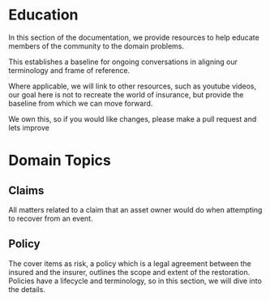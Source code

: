 # Education

In this section of the documentation, we provide resources to help educate members of the community to the domain problems.

This establishes a baseline for ongoing conversations in aligning our terminology and frame of reference.

Where applicable, we will link to other resources, such as youtube videos, our goal here is not to recreate the world of insurance, but provide the baseline from which we can move forward.

We own this, so if you would like changes, please make a pull request and lets improve

# Domain Topics
## Claims
All matters related to a claim that an asset owner would do when attempting to recover from an event. 

## Policy
The cover items as risk, a policy which is a legal agreement between the insured and the insurer, outlines the scope and extent of the restoration.  Policies have a lifecycle and terminology, so in this section, we will dive into the details.
